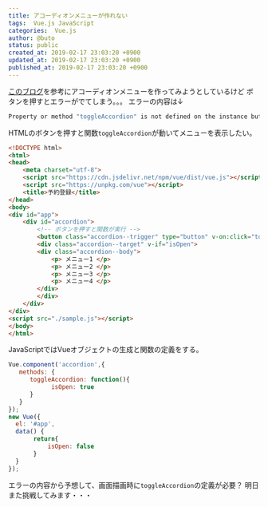```yaml
---
title: アコーディオンメニューが作れない
tags:  Vue.js JavaScript
categories:  Vue.js
author: @buto
status: public
created_at: 2019-02-17 23:03:20 +0900
updated_at: 2019-02-17 23:03:20 +0900
published_at: 2019-02-17 23:03:20 +0900
---
```

[このブログ](http://lab.astamuse.co.jp/entry/2018/10/15/154737 "Vue.jsでAccordionを作ってみるく")を参考にアコーディオンメニューを作ってみようとしているけど
ボタンを押すとエラーがでてしまう。。。
エラーの内容は↓
```javascript
Property or method "toggleAccordion" is not defined on the instance but referenced during render. Make sure that this property is reactive, either in the data
```
HTMLのボタンを押すと関数`toggleAccordion`が動いてメニューを表示したい。
```html
<!DOCTYPE html>
<html>
<head>
	<meta charset="utf-8">
	<script src="https://cdn.jsdelivr.net/npm/vue/dist/vue.js"></script>
	<script src="https://unpkg.com/vue"></script>
	<title>予約登録</title>
</head>
<body>
<div id="app">
	<div id="accordion">
		<!-- ボタンを押すと関数が実行 -->
		<button class="accordion--trigger" type="button" v-on:click="toggleAccordion()">メニュー</button>
		<div class="accordion--target" v-if="isOpen">
		<div class="accordion--body">
			<p> メニュー1 </p>
			<p> メニュー2 </p>
			<p> メニュー3 </p>
			<p> メニュー4 </p>
		</div>
		</div>
	</div>
</div>
<script src="./sample.js"></script>
</body>
</html>
```

JavaScriptではVueオブジェクトの生成と関数の定義をする。
```javascript
Vue.component('accordion',{
   methods: {
      toggleAccordion: function(){
            isOpen: true
      }
   }
});
new Vue({
  el: '#app',
  data() {
       return{
           isOpen: false
       }
  }
});
```
エラーの内容から予想して、画面描画時に`toggleAccordion`の定義が必要？
明日また挑戦してみます・・・
